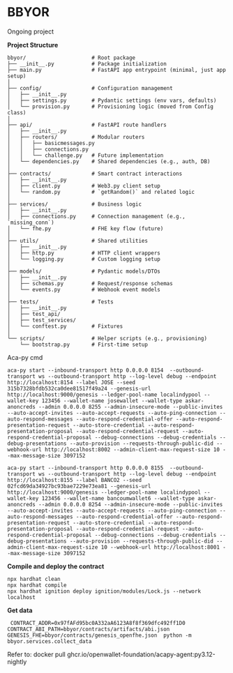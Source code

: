 # BBYOR
Ongoing project


**Project Structure**

```
bbyor/                     # Root package
├── __init__.py            # Package initialization
├── main.py                # FastAPI app entrypoint (minimal, just app setup)
│
├── config/                # Configuration management
│   ├── __init__.py
│   ├── settings.py        # Pydantic settings (env vars, defaults)
│   └── provision.py       # Provisioning logic (moved from Config class)
│
├── api/                   # FastAPI route handlers
│   ├── __init__.py
│   ├── routers/           # Modular routers
│   │   ├── basicmessages.py
│   │   ├── connections.py
│   │   └── challenge.py   # Future implementation
│   └── dependencies.py    # Shared dependencies (e.g., auth, DB)
│
├── contracts/             # Smart contract interactions
│   ├── __init__.py
│   ├── client.py          # Web3.py client setup
│   └── random.py          # `getRandom()` and related logic
│
├── services/              # Business logic
│   ├── __init__.py
│   ├── connections.py     # Connection management (e.g., `missing_conn`)
│   └── fhe.py             # FHE key flow (future)
│
├── utils/                 # Shared utilities
│   ├── __init__.py
│   ├── http.py            # HTTP client wrappers
│   └── logging.py         # Custom logging setup
│
├── models/                # Pydantic models/DTOs
│   ├── __init__.py
│   ├── schemas.py         # Request/response schemas
│   └── events.py          # Webhook event models
│
├── tests/                 # Tests
│   ├── __init__.py
│   ├── test_api/
│   ├── test_services/
│   └── conftest.py        # Fixtures
│
└── scripts/               # Helper scripts (e.g., provisioning)
    └── bootstrap.py       # First-time setup
```

Aca-py cmd

```
aca-py start --inbound-transport http 0.0.0.0 8154  --outbound-transport ws --outbound-transport http --log-level debug --endpoint http://localhost:8154 --label JOSE --seed 315b7328bfdb532ca0dee81517f49a24 --genesis-url http://localhost:9000/genesis --ledger-pool-name localindypool --wallet-key 123456 --wallet-name josewallet --wallet-type askar-anoncreds --admin 0.0.0.0 8255 --admin-insecure-mode --public-invites --auto-accept-invites --auto-accept-requests --auto-ping-connection --auto-respond-messages --auto-respond-credential-offer --auto-respond-presentation-request --auto-store-credential --auto-respond-presentation-proposal --auto-respond-credential-request --auto-respond-credential-proposal --debug-connections --debug-credentials --debug-presentations --auto-provision --requests-through-public-did --webhook-url http://localhost:8002 --admin-client-max-request-size 10 --max-message-size 3097152

aca-py start --inbound-transport http 0.0.0.0 8155  --outbound-transport ws --outbound-transport http --log-level debug --endpoint http://localhost:8155 --label BANCO2 --seed 02fcd69da34927bc93bae7229e73ea81 --genesis-url http://localhost:9000/genesis --ledger-pool-name localindypool --wallet-key 123456 --wallet-name bancoumwallet6 --wallet-type askar-anoncreds --admin 0.0.0.0 8254 --admin-insecure-mode --public-invites --auto-accept-invites --auto-accept-requests --auto-ping-connection --auto-respond-messages --auto-respond-credential-offer --auto-respond-presentation-request --auto-store-credential --auto-respond-presentation-proposal --auto-respond-credential-request --auto-respond-credential-proposal --debug-connections --debug-credentials --debug-presentations --auto-provision --requests-through-public-did --admin-client-max-request-size 10 --webhook-url http://localhost:8001 --max-message-size 3097152 

```
**Compile and deploy the contract**
```
npx hardhat clean
npx hardhat compile
npx hardhat ignition deploy ignition/modules/Lock.js --network localhost
```

**Get data**
```
 CONTRACT_ADDR=0x97fAFd95bc0A332aA6123A8f8f369dfc492ff1D0 CONTRACT_ABI_PATH=bbyor/contracts/artifacts/abi.json GENESIS_FHE=bbyor/contracts/genesis_openfhe.json  python -m bbyor.services.collect_data
```

Refer to: docker pull ghcr.io/openwallet-foundation/acapy-agent:py3.12-nightly

<!-- find . -name "*.circom" | xargs -i sed -i 's/pragma circom 2\.0\.0;//g' {} -->
<!-- def string_to_integer(s):
    return int.from_bytes(s.encode(), 'big') -->
<!-- tar -czvf circuit_bundle.tar.gz circuit.wasm circuit.r1cs final.zkey -->

<!-- compile circuit -->
<!--  2307  circom --wasm --r1cs
 2308  snarkjs wtns calculate circuit.wasm input.json witness.wtns
 2309  snarkjs powersoftau new bn128 12 pot12_0000.ptau -v
 2310  snarkjs powersoftau contribute pot12_0000.ptau pot12_0001.ptau
 2311  snarkjs powersoftau contribute pot12_0000.ptau pot12_0001.ptau <<< ASKASaSKAKSDAKDKAKDKAD
 2312  snarkjs powersoftau new bn128 12 pot12_0000.ptau -v
 2313  snarkjs powersoftau contribute pot12_0000.ptau pot12_0001.ptau --name="First contribution" -v
 2314  snarkjs powersoftau prepare phase2 pot12_0001.ptau pot12_final.ptau -v
 2315  snarkjs groth16 setup circuit.r1cs pot12_final.ptau circuit2_0000.zkey
 2316  snarkjs zkey contribute circuit2_0000.zkey circuit2_0001.zkey --name="1st Contributor Name" -v
 2317  snarkjs zkey export verificationkey circuit2_0001.zkey verification_key.json
 2319  snarkjs zkey export solidityverifier circuit2_0001.zkey verifier.sol -->

 <!-- Para provar 
 basta calcular as wtns 
snarkjs groth16 prove circuit2_0001.zkey witness.wtns proof.json public.json
snarkjs wtns calculate circuit.wasm input.json witness.wtns
 snarkjs generatecall
  -->

<!-- decode hex
decoded_values = [int(x, 16) for x in values]

for value in decoded_values:
    print(value)
 -->

 <!-- snarkjs wtns calculate circuit.wasm input.json witness.wtns &&  snarkjs groth16 prove circuit2_0001.zkey witness.wtns proof.json public.json -->

 <!-- EvalAdd = "Somar ciphertext A + ciphertext B" (são duas variáveis)

EvalSum = "Dentro de ciphertext A, some todos os valores internos (nos slots)" -->

<!-- from itertools import combinations

# Lista de participantes
participants = ['A', 'B', 'C', 'D', 'E']

# Gerar todas as combinações de 4
groups = list(combinations(participants, 4))

# Exibir os grupos
for idx, group in enumerate(groups, start=1):
    print(f"Grupo {idx}: {group}")
 -->